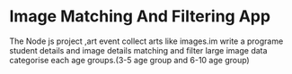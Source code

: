 # Image Matching And Filtering App 
 The Node js project ,art event collect arts like images.im write a programe student details and image details matching and filter large image data categorise each age groups.(3-5 age group and 6-10 age group)    
